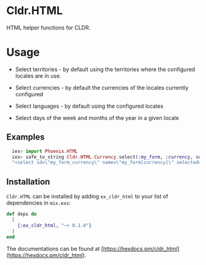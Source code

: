 # Cldr.HTML

HTML helper functions for CLDR.

# Usage

* Select territories - by default using the territories where the configured locales are in use.

* Select currencies - by default the currencies of the locales currently configured

* Select languages - by default using the configured locales

* Select days of the week and months of the year in a given locale

## Examples

```elixir
  iex> import Phoenix.HTML
  iex> safe_to_string Cldr.HTML.Currency.select(:my_form, :currency, selected: :USD, currencies: ~w(usd eur jpy cop))
  "<select id=\"my_form_currency\" name=\"my_form[currency]\" selected=\"USD\"><option value=\"COP\">COP - Colombian Peso</option><option value=\"EUR\">EUR - Euro</option><option value=\"JPY\">JPY - Japanese Yen</option><option value=\"USD\">USD - US Dollar</option></select>"
```

## Installation

`Cldr.HTML` can be installed by adding `ex_cldr_html` to your list of dependencies in `mix.exs`:

```elixir
def deps do
  [
    {:ex_cldr_html, "~> 0.1.0"}
  ]
end
```
The documentations can be found at [https://hexdocs.pm/cldr_html](https://hexdocs.pm/cldr_html).

